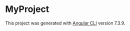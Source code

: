 # MyProject

This project was generated with [Angular CLI](https://github.com/angular/angular-cli) version 7.3.9.

